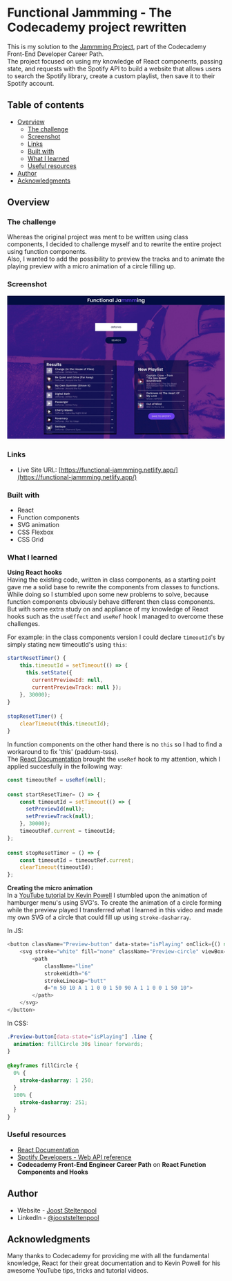 # Functional Jammming - The Codecademy project rewritten

This is my solution to the [Jammming Project](http://jammming.s3-website-us-east-1.amazonaws.com), part of the Codecademy Front-End Developer Career Path.  
The project focused on using my knowledge of React components, passing state, and requests with the Spotify API to build a website that allows users to search the Spotify library, create a custom playlist, then save it to their Spotify account. 

## Table of contents

- [Overview](#overview)
  - [The challenge](#the-challenge)
  - [Screenshot](#screenshot)
  - [Links](#links)
  - [Built with](#built-with)
  - [What I learned](#what-i-learned)
  - [Useful resources](#useful-resources)
- [Author](#author)
- [Acknowledgments](#acknowledgments)

## Overview

### The challenge

Whereas the original project was ment to be written using class components, I decided to challenge myself and to rewrite the entire project using function components.  
Also, I wanted to add the possibility to preview the tracks and to animate the playing preview with a micro animation of a circle filling up. 

### Screenshot

![Screenshot of the Functional Jammming React app](./func_jammming_desktop_screenshot.jpg)

### Links

- Live Site URL: [https://functional-jammming.netlify.app/](https://functional-jammming.netlify.app/)

### Built with

- React 
- Function components
- SVG animation
- CSS Flexbox
- CSS Grid

### What I learned


**Using React hooks**  
Having the existing code, written in class components, as a starting point gave me a solid base to rewrite the components from classes to functions. While doing so I stumbled upon some new problems to solve, because function components obviously behave different then class components. But with some extra study on and appliance of my knowledge of React hooks such as the `useEffect` and `useRef` hook I managed to overcome these challenges.  

For example: in the class components version I could declare `timeoutId`'s by simply stating new timeoutId's using `this`:

```js
startResetTimer() {
    this.timeoutId = setTimeout(() => {
      this.setState({ 
        currentPreviewId: null,
        currentPreviewTrack: null });
    }, 30000);
}

stopResetTimer() {
    clearTimeout(this.timeoutId);
}
```

In function components on the other hand there is no `this` so I had to find a workaround to fix 'this' (paddum-tsss).   
The [React Documentation](https://react.dev/reference/react/useRef) brought the `useRef` hook to my attention, which I applied succesfully in the following way:

```js
const timeoutRef = useRef(null);

const startResetTimer= () => {
    const timeoutId = setTimeout(() => {
      setPreviewId(null);
      setPreviewTrack(null);
    }, 30000);
    timeoutRef.current = timeoutId;
};

const stopResetTimer = () => {
    const timeoutId = timeoutRef.current;
    clearTimeout(timeoutId);
};
```
  
**Creating the micro animation**  
In a [YouTube tutorial by Kevin Powell](https://www.youtube.com/watch?v=R00QiudbD4Y&t=253s) I stumbled upon the animation of hamburger menu's using SVG's. To create the animation of a circle forming while the preview played I transferred what I learned in this video and made my own SVG of a circle that could fill up using `stroke-dasharray`. 

In JS:
```js
<button className="Preview-button" data-state="isPlaying" onClick={() => onPause()}>
    <svg stroke="white" fill="none" className="Preview-circle" viewBox="0 0 100 100" width="36">
        <path
            className="line"
            strokeWidth="6"
            strokeLinecap="butt"
            d="m 50 10 A 1 1 0 0 1 50 90 A 1 1 0 0 1 50 10">
        </path>
    </svg>
</button>
```

In CSS:
```css
.Preview-button[data-state="isPlaying"] .line {
  animation: fillCircle 30s linear forwards;
}

@keyframes fillCircle {
  0% {
    stroke-dasharray: 1 250;
  }
  100% {
    stroke-dasharray: 251;
  }
}
```

### Useful resources

- [React Documentation](https://react.dev)
- [Spotify Developers - Web API reference](https://developer.spotify.com/documentation/web-api/reference/) 
- **Codecademy Front-End Engineer Career Path** on **React Function Components and Hooks**  

## Author

- Website - [Joost Steltenpool](https://jooststeltenpool.nl)
- LinkedIn - [@jooststeltenpool](https://www.linkedin.com/in/jooststeltenpool/)


## Acknowledgments

Many thanks to Codecademy for providing me with all the fundamental knowledge, React for their great documentation and to Kevin Powell for his awesome YouTube tips, tricks and tutorial videos.
